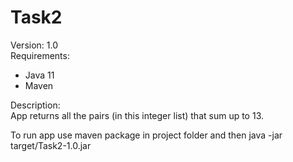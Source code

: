 # Task2

Version: 1.0  
Requirements:

* Java 11
* Maven

Description:  
App returns all the pairs (in this integer list) that sum up to 13.

To run app use maven package in project folder and then java -jar target/Task2-1.0.jar
